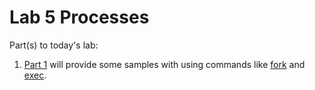 # Lab 5 Processes

Part(s) to today's lab:

1. [Part 1](./Part1) will provide some samples with using commands like [fork](http://man7.org/linux/man-pages/man2/fork.2.html) and [exec](https://linux.die.net/man/3/exec).
